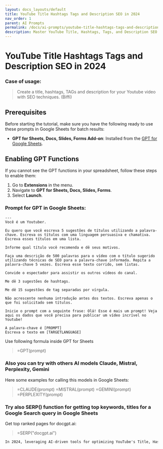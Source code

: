 ```yaml
---
layout: docs_layouts/default
title: YouTube Title Hashtags Tags and Description SEO in 2024
nav_order: 1
parent: AI Prompts
permalink: /docs/ai-prompts/youtube-title-hashtags-tags-and-description-seo-in-2024
description: Master YouTube Title, Hashtags, Tags, and Description SEO for 2024 with our expert guide. Learn the latest strategies to boost your video rankings and visibility. Stay ahead in the ever-evolving landscape of YouTube optimization and grow your channel effectively.
---
```


# YouTube Title Hashtags Tags and Description SEO in 2024

### Case of usage:
> Create a title, hashtags, TAGs and description for your Youtube video with SEO techniques. (Biffi)

## Prerequisites

Before starting the tutorial, make sure you have the following ready to use these prompts in Google Sheets for batch results:

- **GPT for Sheets, Docs, Slides, Forms Add-on**: Installed from the [GPT for Google Sheets](https://workspace.google.com/u/0/marketplace/app/gpt_for_sheets_docs_forms_slides/466607203252).

## Enabling GPT Functions

If you cannot see the GPT functions in your spreadsheet, follow these steps to enable them:

1. Go to **Extensions** in the menu.
2. Navigate to **GPT for Sheets, Docs, Slides, Forms**.
3. Select **Launch**.


### Prompt for GPT in Google Sheets:
```shell
---
Você é um Youtuber.

Eu quero que você escreva 5 sugestões de títulos utilizando a palavra-chave. Escreva os títulos com uma linguagem persuasiva e chamativa. Escreva esses títulos em uma lista.

Informe qual título você recomenda e dê seus motivos.

Faça uma descrição de 500 palavras para o vídeo com o título sugerido utilizando técnicas de SEO para a palavra-chave informada. Repita a palavra-chave 5 vezes. Escreva esse texto corrido, sem listas.

Convide o espectador para assistir os outros vídeos do canal.

Me dê 3 sugestões de hashtags.

Me dê 15 sugestões de tag separadas por vírgula.

Não acrescente nenhuma introdução antes dos textos. Escreva apenas o que foi solicitado sem títulos.

Inicie o prompt com a seguinte frase: Olá! Esse é mais um prompt! Veja aqui os dados que você precisa para publicar um vídeo incrível no Youtube!

A palavra-chave é [PROMPT]
Escreva o texto em [TARGETLANGUAGE]

```

Use following formula inside GPT for Sheets
> =GPT(prompt)

### Also you can try with others AI models Claude, Mistral, Perplexity, Gemini
Here some examples for calling this models in Google Sheets:

> =CLAUDE(prompt)
> =MISTRAL(prompt)
> =GEMINI(prompt)
> =PERPLEXITY(prompt)


### Try also SERP() function for getting top keywords, titles for a Google Search query in Google Sheets

Get top ranked pages for docgpt.ai:

> =SERP("docgpt.ai")



```markdown
In 2024, leveraging AI-driven tools for optimizing YouTube's Title, Hashtags, Tags, and Description can substantially enhance your channel's visibility and engagement. These advanced tools utilize sophisticated algorithms to analyze trends and viewer behavior, enabling you to craft compelling titles that attract clicks and improve watch time. AI can suggest relevant hashtags and tags that align with current trends, increasing the likelihood of your videos appearing in search results and recommended feeds. Furthermore, AI can help generate detailed and keyword-rich descriptions that not only provide value to viewers but also enhance your video’s search engine optimization (SEO). By incorporating these elements effectively, you can ensure that your content reaches a broader audience and ranks higher on YouTube’s search algorithm. This not only drives more organic traffic but also improves viewer engagement metrics such as likes, shares, and comments, ultimately fostering a more active community around your channel. Embracing AI for YouTube SEO in 2024 is a forward-thinking strategy that can maximize your content’s discoverability and success in an increasingly competitive digital landscape.
```

